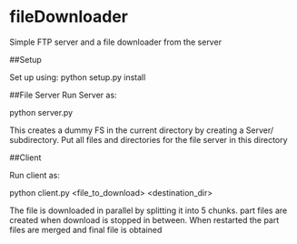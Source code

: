 # fileDownloader

Simple FTP server and a file downloader from the server

##Setup

Set up using:
python setup.py install

##File Server
Run Server as:

python server.py

This creates a dummy FS in the current directory by creating a Server/ subdirectory. Put all files and directories for the file server in this directory

##Client

Run client as:

python client.py <file_to_download> <destination_dir>

The file is downloaded in parallel by splitting it into 5 chunks.
part files are created when download is stopped in between.
When restarted the part files are merged and final file is obtained
